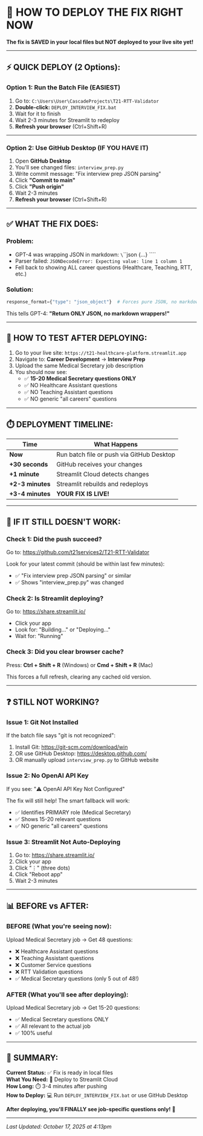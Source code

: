 # 🚀 HOW TO DEPLOY THE FIX RIGHT NOW

**The fix is SAVED in your local files but NOT deployed to your live site yet!**

---

## **⚡ QUICK DEPLOY (2 Options):**

### **Option 1: Run the Batch File (EASIEST)**

1. Go to: `C:\Users\User\CascadeProjects\T21-RTT-Validator`
2. **Double-click:** `DEPLOY_INTERVIEW_FIX.bat`
3. Wait for it to finish
4. Wait 2-3 minutes for Streamlit to redeploy
5. **Refresh your browser** (Ctrl+Shift+R)

---

### **Option 2: Use GitHub Desktop (IF YOU HAVE IT)**

1. Open **GitHub Desktop**
2. You'll see changed files: `interview_prep.py`
3. Write commit message: "Fix interview prep JSON parsing"
4. Click **"Commit to main"**
5. Click **"Push origin"**
6. Wait 2-3 minutes
7. **Refresh your browser** (Ctrl+Shift+R)

---

## **✅ WHAT THE FIX DOES:**

### **Problem:**
- GPT-4 was wrapping JSON in markdown: `\`\`\`json {...} \`\`\``
- Parser failed: `JSONDecodeError: Expecting value: line 1 column 1`
- Fell back to showing ALL career questions (Healthcare, Teaching, RTT, etc.)

### **Solution:**
```python
response_format={"type": "json_object"}  # Forces pure JSON, no markdown!
```

This tells GPT-4: **"Return ONLY JSON, no markdown wrappers!"**

---

## **🧪 HOW TO TEST AFTER DEPLOYING:**

1. Go to your live site: `https://t21-healthcare-platform.streamlit.app`
2. Navigate to: **Career Development** → **Interview Prep**
3. Upload the same Medical Secretary job description
4. You should now see:
   - ✅ **15-20 Medical Secretary questions ONLY**
   - ✅ NO Healthcare Assistant questions
   - ✅ NO Teaching Assistant questions
   - ✅ NO generic "all careers" questions

---

## **⏱️ DEPLOYMENT TIMELINE:**

| Time | What Happens |
|------|-------------|
| **Now** | Run batch file or push via GitHub Desktop |
| **+30 seconds** | GitHub receives your changes |
| **+1 minute** | Streamlit Cloud detects changes |
| **+2-3 minutes** | Streamlit rebuilds and redeploys |
| **+3-4 minutes** | **YOUR FIX IS LIVE!** |

---

## **🔄 IF IT STILL DOESN'T WORK:**

### **Check 1: Did the push succeed?**

Go to: https://github.com/t21services2/T21-RTT-Validator

Look for your latest commit (should be within last few minutes):
- ✅ "Fix interview prep JSON parsing" or similar
- ✅ Shows "interview_prep.py" was changed

### **Check 2: Is Streamlit deploying?**

Go to: https://share.streamlit.io/

- Click your app
- Look for: "Building..." or "Deploying..."
- Wait for: "Running"

### **Check 3: Did you clear browser cache?**

Press: **Ctrl + Shift + R** (Windows) or **Cmd + Shift + R** (Mac)

This forces a full refresh, clearing any cached old version.

---

## **❓ STILL NOT WORKING?**

### **Issue 1: Git Not Installed**

If the batch file says "git is not recognized":

1. Install Git: https://git-scm.com/download/win
2. OR use GitHub Desktop: https://desktop.github.com/
3. OR manually upload `interview_prep.py` to GitHub website

### **Issue 2: No OpenAI API Key**

If you see: "⚠️ OpenAI API Key Not Configured"

The fix will still help! The smart fallback will work:
- ✅ Identifies PRIMARY role (Medical Secretary)
- ✅ Shows 15-20 relevant questions
- ✅ NO generic "all careers" questions

### **Issue 3: Streamlit Not Auto-Deploying**

1. Go to: https://share.streamlit.io/
2. Click your app
3. Click "⋮" (three dots)
4. Click "Reboot app"
5. Wait 2-3 minutes

---

## **📊 BEFORE vs AFTER:**

### **BEFORE (What you're seeing now):**

Upload Medical Secretary job → Get 48 questions:
- ❌ Healthcare Assistant questions
- ❌ Teaching Assistant questions
- ❌ Customer Service questions
- ❌ RTT Validation questions
- ✅ Medical Secretary questions (only 5 out of 48!)

### **AFTER (What you'll see after deploying):**

Upload Medical Secretary job → Get 15-20 questions:
- ✅ Medical Secretary questions ONLY
- ✅ All relevant to the actual job
- ✅ 100% useful

---

## **🎯 SUMMARY:**

**Current Status:** ✅ Fix is ready in local files  
**What You Need:** 🚀 Deploy to Streamlit Cloud  
**How Long:** ⏱️ 3-4 minutes after pushing  
**How to Deploy:** 💻 Run `DEPLOY_INTERVIEW_FIX.bat` or use GitHub Desktop

**After deploying, you'll FINALLY see job-specific questions only!** 🎉

---

*Last Updated: October 17, 2025 at 4:13pm*
